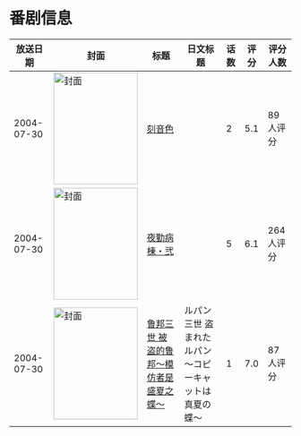 # 番剧信息

|放送日期|封面|标题|日文标题|话数|评分|评分人数|
|---|---|---|---|---|---|---|
|2004-07-30|<img src="/img/no_icon_subject.png" alt="封面" style="width:150px;height:200px;object-fit:cover;">|[刻音色](https://bangumi.tv/subject/62255)||2|5.1|89人评分|
|2004-07-30|<img src="/img/no_icon_subject.png" alt="封面" style="width:150px;height:200px;object-fit:cover;">|[夜勤病棟・弐](https://bangumi.tv/subject/72335)||5|6.1|264人评分|
|2004-07-30|<img src="//lain.bgm.tv/pic/cover/c/ec/da/84994_rou7b.jpg" alt="封面" style="width:150px;height:200px;object-fit:cover;">|[鲁邦三世 被盗的鲁邦～模仿者是盛夏之蝶～](https://bangumi.tv/subject/84994)|ルパン三世 盗まれたルパン 〜コピーキャットは真夏の蝶〜|1|7.0|87人评分|
